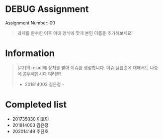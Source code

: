 # DEBUG Assignment
Assignment Number: 00

> 과제를 완수한 이후 아래 양식에 맞게 본인 이름을 추가해보세요!

# Information
> [#2]의 rejact에 상처를 받아 이슈를 생성합니다. 이슈 템플릿에 대해서도 나중에 공부해봅시다 여러분!
>
> - 201814003 김은정 -

# Completed list
- 201735030 이호민
- 201814003 김은정
- 202014149 주진호
